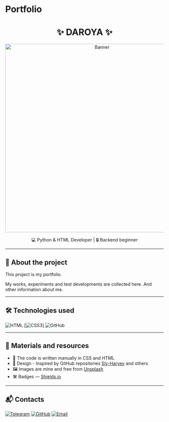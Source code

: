# Portfolio
<h1 align="center">✨ DAROYA ✨</h1>
<p align="center">
  <img src="https://your-banner-link.com/banner.png" alt="Banner" width="600">
</p>

<p align="center">
  💻 Python & HTML Developer | 🔒 Backend beginner  
</p>

---

## 📖 About the project

This project is my portfolio.

My works, experiments and test developments are collected here.
And other information about me. 

---

## 🛠 Technologies used

![HTML](https://img.shields.io/badge/HTML-E34F26?style=flat&logo=html5&logoColor=white)
[![CSS3](https://img.shields.io/badge/CSS3-1572B6?style=flat&logo=css3&logoColor=white)]
![GitHub](https://img.shields.io/badge/GitHub-181717?style=flat&logo=github&logoColor=white)

---

## 📂 Materials and resources

- 📄 The code is written manually in CSS and HTML 
- 🎨 Design - Inspired by GitHub repositories [Sly-Harvey](https://github.com/Sly-Harvey) and others 
- 🖼 Images are mine and free from [Unsplash](https://unsplash.com/)  
- 🛠 Badges — [Shields.io](https://shields.io/)  

---

## 📬 Contacts

[![Telegram](https://img.shields.io/badge/Telegram-26A5E4?style=flat&logo=telegram&logoColor=white)](https://t.me/daroyaaa)
[![GitHub](https://img.shields.io/badge/GitHub-181717?style=flat&logo=github&logoColor=white)](https://github.com/DAROYA)
[![Email](https://img.shields.io/badge/Email-D14836?style=flat&logo=gmail&logoColor=white)](mailto:gavriluka628@gmail.com.com)
